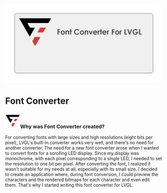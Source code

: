 ![Font Converter For LVGL](https://github.com/HooRun/FontConverter/blob/master/Images/repository-open-graph.png?raw=true)

# Font Converter
 

### ![Font Converter Logo](https://github.com/HooRun/FontConverter/blob/master/FontConverter.Package/Images/Square44x44Logo.altform-lightunplated_targetsize-48.png?raw=true)Why was Font Converter created?

For converting fonts with large sizes and high resolutions (eight bits per pixel), LVGL's built-in converter works very well, and there's no need for another converter. The need for a new font converter arose when I wanted to convert fonts for a scrolling LED display. Since my display was monochrome, with each pixel corresponding to a single LED, I needed to set the resolution to one bit per pixel. After converting the font, I realized it wasn't suitable for my needs at all, especially with its small size. I decided to create an application where, during font conversion, I could preview the characters and the rendered bitmaps for each character and even edit them. That's why I started writing this font converter for LVGL.
